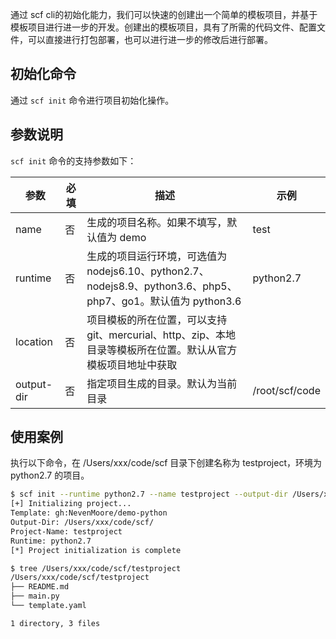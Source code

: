 
通过 scf cli的初始化能力，我们可以快速的创建出一个简单的模板项目，并基于模板项目进行进一步的开发。创建出的模板项目，具有了所需的代码文件、配置文件，可以直接进行打包部署，也可以进行进一步的修改后进行部署。

## 初始化命令

通过 `scf init` 命令进行项目初始化操作。

## 参数说明

`scf init` 命令的支持参数如下：

| 参数 | 必填 | 描述 | 示例 |
| --- | --- | --- | --- |
| name | 否 | 生成的项目名称。如果不填写，默认值为 demo | test |
| runtime | 否 | 生成的项目运行环境，可选值为 nodejs6.10、python2.7、nodejs8.9、python3.6、php5、php7、go1。默认值为 python3.6 | python2.7 |
| location | 否 | 项目模板的所在位置，可以支持 git、mercurial、http、zip、本地目录等模板所在位置。默认从官方模板项目地址中获取 | |
| output-dir | 否 | 指定项目生成的目录。默认为当前目录 | /root/scf/code | 


## 使用案例

执行以下命令，在 /Users/xxx/code/scf 目录下创建名称为 testproject，环境为 python2.7 的项目。

```bash
$ scf init --runtime python2.7 --name testproject --output-dir /Users/xxx/code/scf/
[+] Initializing project...
Template: gh:NevenMoore/demo-python
Output-Dir: /Users/xxx/code/scf/
Project-Name: testproject
Runtime: python2.7
[*] Project initialization is complete

$ tree /Users/xxx/code/scf/testproject
/Users/xxx/code/scf/testproject
├── README.md
├── main.py
└── template.yaml

1 directory, 3 files
```


